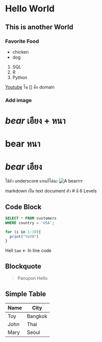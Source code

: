 # Hello World

## This is another World

### Favorite Food 

- chicken
- dog

1. SQL
2. R
3. Python

[Youtube](https://www.youtube.com/)
ใน [] คือ domain

### Add image 
# ***bear*** เอียง + หนา 
# **bear** หนา
# *bear* เอียง
ใช้ตัว underscore แทนก็ได้นะ
![A bearrrr](https://thumbor.forbes.com/thumbor/fit-in/900x510/https://www.forbes.com/advisor/wp-content/uploads/2022/10/bear_market.jpeg.jpg)

markdown เป็น text document
ตัว # มี 6 Levels 

## Code Block

```sql
SELECT * FROM customers
WHERE country = 'USA';
```
```r
for (i in 1:10){
  print("YoYO")
}
```

Hell `Sam` <- In line code 

## Blockquote
> Panupon 
> Hello

## Simple Table 

Name | City
---- | ----
Toy  | Bangkok
John | Thai
Mary | Seoul

